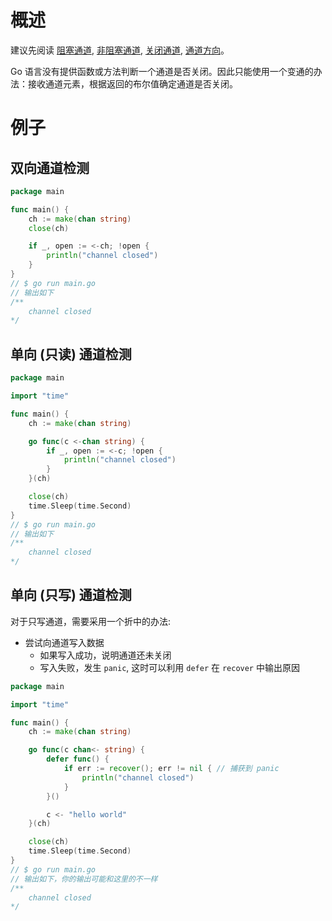 # 概述
建议先阅读 [阻塞通道](channel.md), [非阻塞通道](channel_buffer.md), [关闭通道](channel_close.md),
[通道方向](channel_direction.md)。

Go 语言没有提供函数或方法判断一个通道是否关闭。因此只能使用一个变通的办法：接收通道元素，根据返回的布尔值确定通道是否关闭。

# 例子

## 双向通道检测
```go
package main

func main() {
	ch := make(chan string)
	close(ch)

	if _, open := <-ch; !open {
		println("channel closed")
	}
}
// $ go run main.go
// 输出如下
/**
    channel closed
*/
```

## 单向 (只读) 通道检测
```go
package main

import "time"

func main() {
	ch := make(chan string)

	go func(c <-chan string) {
		if _, open := <-c; !open {
			println("channel closed")
		}
	}(ch)

	close(ch)
	time.Sleep(time.Second)
}
// $ go run main.go
// 输出如下
/**
    channel closed
*/
```

## 单向 (只写) 通道检测
对于只写通道，需要采用一个折中的办法: 
* 尝试向通道写入数据
  * 如果写入成功，说明通道还未关闭
  * 写入失败，发生 `panic`, 这时可以利用 `defer` 在 `recover` 中输出原因

```go
package main

import "time"

func main() {
	ch := make(chan string)

	go func(c chan<- string) {
		defer func() {
			if err := recover(); err != nil { // 捕获到 panic
				println("channel closed")
			}
		}()

		c <- "hello world"
	}(ch)

	close(ch)
	time.Sleep(time.Second)
}
// $ go run main.go
// 输出如下，你的输出可能和这里的不一样
/**
    channel closed
*/
```